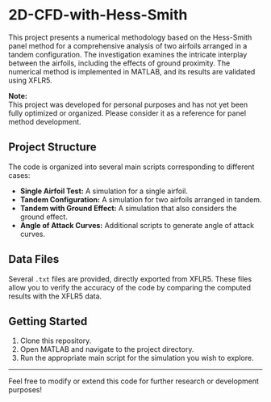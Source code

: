 # 2D-CFD-with-Hess-Smith

This project presents a numerical methodology based on the Hess-Smith panel method for a comprehensive analysis of two airfoils arranged in a tandem configuration. The investigation examines the intricate interplay between the airfoils, including the effects of ground proximity. The numerical method is implemented in MATLAB, and its results are validated using XFLR5.

**Note:**  
This project was developed for personal purposes and has not yet been fully optimized or organized. Please consider it as a reference for panel method development.

## Project Structure

The code is organized into several main scripts corresponding to different cases:
- **Single Airfoil Test:** A simulation for a single airfoil.
- **Tandem Configuration:** A simulation for two airfoils arranged in tandem.
- **Tandem with Ground Effect:** A simulation that also considers the ground effect.
- **Angle of Attack Curves:** Additional scripts to generate angle of attack curves.

## Data Files

Several `.txt` files are provided, directly exported from XFLR5. These files allow you to verify the accuracy of the code by comparing the computed results with the XFLR5 data.

## Getting Started

1. Clone this repository.
2. Open MATLAB and navigate to the project directory.
3. Run the appropriate main script for the simulation you wish to explore.

---

Feel free to modify or extend this code for further research or development purposes!

